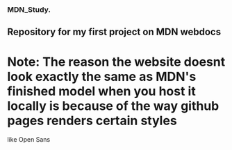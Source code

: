 ### MDN_Study.
## Repository for my first project on MDN webdocs
# Note: The reason the website doesnt look exactly the same as MDN's finished model when you host it locally is because of the way github pages renders certain styles 
like Open Sans

